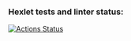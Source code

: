 ### Hexlet tests and linter status:
[![Actions Status](https://github.com/Aallyycoop/frontend-project-11/workflows/hexlet-check/badge.svg)](https://github.com/Aallyycoop/frontend-project-11/actions)